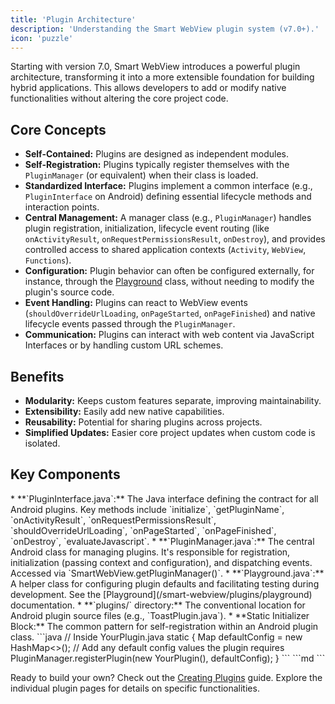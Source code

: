 ```yaml
---
title: 'Plugin Architecture'
description: 'Understanding the Smart WebView plugin system (v7.0+).'
icon: 'puzzle'
---
```


Starting with version 7.0, Smart WebView introduces a powerful plugin architecture, transforming it into a more extensible foundation for building hybrid applications. This allows developers to add or modify native functionalities without altering the core project code.

## Core Concepts

*   **Self-Contained:** Plugins are designed as independent modules.
*   **Self-Registration:** Plugins typically register themselves with the `PluginManager` (or equivalent) when their class is loaded.
*   **Standardized Interface:** Plugins implement a common interface (e.g., `PluginInterface` on Android) defining essential lifecycle methods and interaction points.
*   **Central Management:** A manager class (e.g., `PluginManager`) handles plugin registration, initialization, lifecycle event routing (like `onActivityResult`, `onRequestPermissionsResult`, `onDestroy`), and provides controlled access to shared application contexts (`Activity`, `WebView`, `Functions`).
*   **Configuration:** Plugin behavior can often be configured externally, for instance, through the [Playground](/smart-webview/plugins/playground) class, without needing to modify the plugin's source code.
*   **Event Handling:** Plugins can react to WebView events (`shouldOverrideUrlLoading`, `onPageStarted`, `onPageFinished`) and native lifecycle events passed through the `PluginManager`.
*   **Communication:** Plugins can interact with web content via JavaScript Interfaces or by handling custom URL schemes.

## Benefits

*   **Modularity:** Keeps custom features separate, improving maintainability.
*   **Extensibility:** Easily add new native capabilities.
*   **Reusability:** Potential for sharing plugins across projects.
*   **Simplified Updates:** Easier core project updates when custom code is isolated.

## Key Components

<Tabs>
 <Tab title="Android">
    *   **`PluginInterface.java`:** The Java interface defining the contract for all Android plugins. Key methods include `initialize`, `getPluginName`, `onActivityResult`, `onRequestPermissionsResult`, `shouldOverrideUrlLoading`, `onPageStarted`, `onPageFinished`, `onDestroy`, `evaluateJavascript`.
    *   **`PluginManager.java`:** The central Android class for managing plugins. It's responsible for registration, initialization (passing context and configuration), and dispatching events. Accessed via `SmartWebView.getPluginManager()`.
    *   **`Playground.java`:** A helper class for configuring plugin defaults and facilitating testing during development. See the [Playground](/smart-webview/plugins/playground) documentation.
    *   **`plugins/` directory:** The conventional location for Android plugin source files (e.g., `ToastPlugin.java`).
    *   **Static Initializer Block:** The common pattern for self-registration within an Android plugin class.
        ```java
        // Inside YourPlugin.java
        static {
            Map<String, Object> defaultConfig = new HashMap<>();
            // Add any default config values the plugin requires
            PluginManager.registerPlugin(new YourPlugin(), defaultConfig);
        }
        ```
 </Tab>
 <Tab title="iOS">
    ```md
    <!-- Details on the iOS plugin architecture will be added here. Key components might include:
    *   A Swift `PluginInterface` protocol.
    *   A `PluginManager` class (Swift).
    *   An equivalent 'Playground' class for configuration/testing.
    *   A convention for organizing plugin files.
    *   A registration mechanism. -->
    ```
 </Tab>
</Tabs>

Ready to build your own? Check out the [Creating Plugins](/smart-webview/plugins/creating-plugins) guide. Explore the individual plugin pages for details on specific functionalities.